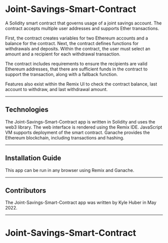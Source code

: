 # Joint-Savings-Smart-Contract

A Solidity smart contract that governs usage of a joint savings account. The contract accepts multiple user addresses and supports Ether transactions.

First, the contract creates variables for two Ethereum accounts and a balance for the contract. Next, the contract defines functions for withdrawals and deposits. Within the contract, the user must select an amount and a recipient for each withdrawal transaction.

The contract includes requirements to ensure the recipients are valid Ethereum addresses, that there are sufficient funds in the contract to support the transaction, along with a fallback function.

Features also exist within the Remix UI to check the contract balance, last account to withdraw, and last withdrawal amount.

---

## Technologies

The Joint-Savings-Smart-Contract app is written in Solidity and uses the web3 library.
The web interface is rendered using the Remix IDE.
JavaScript VM supports deployment of the smart contract.
Ganache provides the Ethereum blockchain, including transactions and hashing.

---

## Installation Guide

This app can be run in any browser using Remix and Ganache.

---

## Contributors

The Joint-Savings-Smart-Contract app was written by Kyle Huber in May 2022.

---

# Joint-Savings-Smart-Contract
